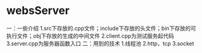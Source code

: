 # websServer
一：一些介绍
  1.src下存放的.cpp文件；include下存放的头文件；bin下存放的可执行文件；obj下存放的生成的中间文件
  2.client.cpp为测试服务起代码
  3.server.cpp为服务器函数入口
二：用到的技术
  1.线程池
  2.http，tcp
  3.socket
